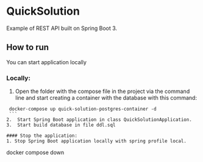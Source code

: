 # QuickSolution

Example of REST API built on Spring Boot 3.

## How to run
You can start application locally
### Locally:
1.  Open the folder with the compose file in the project via the command line and start creating a container with the database with this command:
   ```
    docker-compose up quick-solution-postgres-container -d
    ```
2.  Start Spring Boot application in class QuickSolutionApplication.
3.  Start build database in file ddl.sql 
    
#### Stop the application:
1. Stop Spring Boot application locally with spring profile local.
   ```
   docker compose down
   ```
